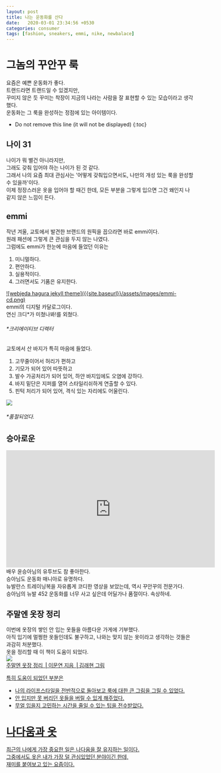 ```yaml
---
layout: post
title: 나는 운동화를 산다 
date:   2020-03-01 23:34:56 +0530
categories: consumer
tags: [fashion, sneakers, emmi, nike, newbalace]
---
```


# 그놈의 꾸안꾸 룩
요즘은 예쁜 운동화가 좋다. <br>
트랜드라면 트랜드일 수 있겠지만, <br>
꾸미지 않은 듯 꾸미는 착장이 지금의 나라는 사람을 잘 표현할 수 있는 모습이라고 생각했다. <br>
운동화는 그 룩을 완성하는 정점에 있는 아이템이다.<br>

* Do not remove this line (it will not be displayed) 
{:toc}


## 나이 31
나이가 뭐 별건 아니라지만, <br>
그래도 갖춰 입어야 하는 나이가 된 것 같다. <br>
그래서 나의 요즘 최대 관심사는 '어떻게 갖춰입으면서도, 나만의 개성 있는 룩을 완성할 수 있을까'이다. <br>
이제 정장스러운 옷을 입어야 할 때긴 한데, 모든 부분을 그렇게 입으면 그건 왜인지 나 같지 않은 느낌이 든다. <br> 

## emmi
작년 겨울, 교토에서 발견한 브랜드의 원픽을 꼽으라면 바로 emmi이다.<br>
원래 패션에 그렇게 큰 관심을 두지 않는 나였다. <br>
그럼에도 emmi가 한눈에 마음에 들었던 이유는<br>
1. 미니멀하다.<br>
2. 편안하다.<br>
3. 실용적이다.<br>
4. 그러면서도 기품은 유지한다.<br>

<a href="https://emmi.jp/page/collection/2020/ss_1st/?plan=em20200205SS1st" title="emmi-cd">
![webjeda hagura jekyll theme]({{site.baseurl}}/assets/images/emmi-cd.png)</a><br>
emmi의 디지털 카달로그이다.<br>
연신 크디*가 미쳤나봐!를 외쳤다.<br>
<h6>*크리에이티브 디렉터</h6>

교토에서 산 바지가 특히 마음에 들었다. <br>

1. 고무줄이어서 허리가 편하고<br>
2. 기모가 되어 있어 따뜻하고<br>
3. 발수 가공처리가 되어 있어, 하얀 바지임에도 오염에 강하다. <br>
4. 바지 밑단은 지퍼를 열어 스타일리쉬하게 연출할 수 있다. <br>
5. 핀턱 처리가 되어 있어, 격식 있는 자리에도 어울린다. <br>

<img src="https://d13bk85vz164q6.cloudfront.net/emmi/ProductSubImages/0/13WFP195020_p_03_LL.jpg" style="max-width: 40%; height: auto;">
<h6>*품절되었다.</h6>

## 승아로운
<iframe width="560" height="315" src="https://www.youtube.com/embed/9FPStSzbM3A" frameborder="0" allow="accelerometer; autoplay; encrypted-media; gyroscope; picture-in-picture" allowfullscreen></iframe>
배우 윤승아님의 유투브도 참 좋아한다. <br>
승아님도 운동화 매니아로 유명하다. <br>
뉴발란스 트레이닝복을 자유롭게 코디한 영상을 보았는데, 역시 꾸안꾸의 전문가다. <br>
승아님의 뉴발 452 운동화를 너무 사고 싶은데 어딜가나 품절이다. 속상하네.<br>

 
## 주말엔 옷장 정리
이번에 옷장의 쌓인 안 입는 옷들을 아름다운 가게에 기부했다. <br>
아직 입기에 멀쩡한 옷들인데도 불구하고, 나와는 맞지 않는 옷이라고 생각하는 것들은 과감히 처분했다. <br>
옷을 정리할 때 이 책이 도움이 되었다.<br>
<a href="http://www.yes24.com/Product/Goods/66992512" title="주말엔 옷장 정리 ⎟ 이문연 지음 ⎟ 김래현 그림">
 <img src="http://image.yes24.com/goods/66992512/800x0" style="max-width: 30%; height: auto;"> <br>
 주말엔 옷장 정리 ⎟ 이문연 지음 ⎟ 김래현 그림 <br>
 
특히 도움이 되었던 부분은 <br>

* 나의 라이프스타일을 전반적으로 돌아보고 룩에 대한 큰 그림을 그릴 수 있었다.<br>
* 안 입지만 못 버리던 옷들을 버릴 수 있게 해주었다.<br> 
* 무얼 입을지 고민하는 시간을 줄일 수 있는 팁을 전수받았다.<br>  


# 나다움과 옷

최근의 나에게 가장 중요한 일은 나다움을 잘 유지하는 일이다. <br>
그중에서도 옷은 내가 가장 덜 관심있었던 분야이긴 한데, <br> 재미를 붙여보고 있는 요즘이다. <br>

